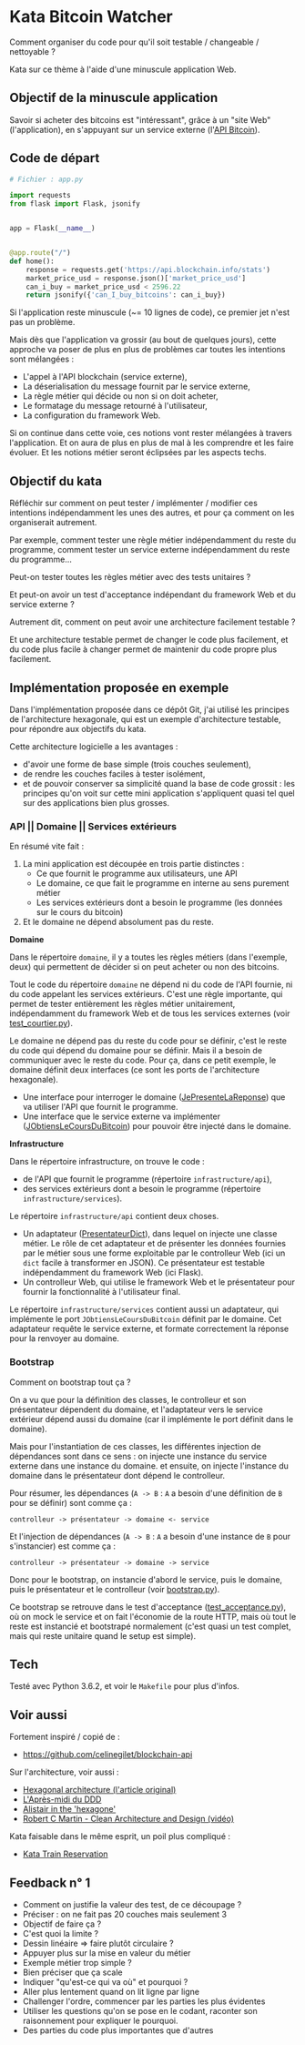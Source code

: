 # Kata Bitcoin Watcher

Comment organiser du code pour qu'il soit testable / changeable / nettoyable ?

Kata sur ce thème à l'aide d'une minuscule application Web.


## Objectif de la minuscule application

Savoir si acheter des bitcoins est "intéressant", grâce à un "site Web" (l'application), en s'appuyant sur un service externe (l'[API Bitcoin](https://api.blockchain.info/stats)).


## Code de départ

```python
# Fichier : app.py

import requests
from flask import Flask, jsonify


app = Flask(__name__)


@app.route("/")
def home():
    response = requests.get('https://api.blockchain.info/stats')
    market_price_usd = response.json()['market_price_usd']
    can_i_buy = market_price_usd < 2596.22
    return jsonify({'can_I_buy_bitcoins': can_i_buy})
```

Si l'application reste minuscule (~= 10 lignes de code), ce premier jet n'est pas un problème.

Mais dès que l'application va grossir (au bout de quelques jours), cette approche va poser de plus en plus de problèmes car toutes les intentions sont mélangées :

- L'appel à l'API blockchain (service externe),
- La déserialisation du message fournit par le service externe,
- La règle métier qui décide ou non si on doit acheter,
- Le formatage du message retourné à l'utilisateur,
- La configuration du framework Web.

Si on continue dans cette voie, ces notions vont rester mélangées à travers l'application. Et on aura de plus en plus de mal à les comprendre et les faire évoluer. Et les notions métier seront éclipsées par les aspects techs.


## Objectif du kata

Réfléchir sur comment on peut tester / implémenter / modifier ces intentions indépendamment les unes des autres, et pour ça comment on les organiserait autrement.

Par exemple, comment tester une règle métier indépendamment du reste du programme, comment tester un service externe indépendamment du reste du programme...

Peut-on tester toutes les règles métier avec des tests unitaires ?

Et peut-on avoir un test d'acceptance indépendant du framework Web et du service externe ?

Autrement dit, comment on peut avoir une architecture facilement testable ?

Et une architecture testable permet de changer le code plus facilement, et du code plus facile à changer permet de maintenir du code propre plus facilement.

## Implémentation proposée en exemple

Dans l'implémentation proposée dans ce dépôt Git, j'ai utilisé les principes de l'architecture hexagonale, qui est un exemple d'architecture testable, pour répondre aux objectifs du kata.

Cette architecture logicielle a les avantages :
- d'avoir une forme de base simple (trois couches seulement),
- de rendre les couches faciles à tester isolément,
- et de pouvoir conserver sa simplicité quand la base de code grossit : les principes qu'on voit sur cette mini application s'appliquent quasi tel quel sur des applications bien plus grosses.


### API || Domaine || Services extérieurs

En résumé vite fait :
1. La mini application est découpée en trois partie distinctes :
    - Ce que fournit le programme aux utilisateurs, une API
    - Le domaine, ce que fait le programme en interne au sens purement métier
    - Les services extérieurs dont a besoin le programme (les données sur le cours du bitcoin)
2. Et le domaine ne dépend absolument pas du reste.

**Domaine**

Dans le répertoire `domaine`, il y a toutes les règles métiers (dans l'exemple, deux) qui permettent de décider si on peut acheter ou non des bitcoins.

Tout le code du répertoire `domaine` ne dépend ni du code de l'API fournie, ni du code appelant les services extérieurs. C'est une règle importante, qui permet de tester entièrement les règles métier unitairement, indépendamment du framework Web et de tous les services externes (voir [test_courtier.py](test/test_courtier.py)).

Le domaine ne dépend pas du reste du code pour se définir, c'est le reste du code qui dépend du domaine pour se définir. Mais il a besoin de communiquer avec le reste du code. Pour ça, dans ce petit exemple, le domaine définit deux interfaces (ce sont les ports de l'architecture hexagonale).
- Une interface pour interroger le domaine ([JePresenteLaReponse](domaine/je_presente_la_reponse.py)) que va utiliser l'API que fournit le programme.
- Une interface que le service externe va implémenter ([JObtiensLeCoursDuBitcoin](domaine/j_obtiens_le_cours_du_bitcoin.py)) pour pouvoir être injecté dans le domaine.

**Infrastructure**

Dans le répertoire infrastructure, on trouve le code :
- de l'API que fournit le programme (répertoire `infrastructure/api`),
- des services extérieurs dont a besoin le programme (répertoire `infrastructure/services`).

Le répertoire `infrastructure/api` contient deux choses.

- Un adaptateur ([PresentateurDict](infrastructure/api/presentateurs/presentateur_dict.py)), dans lequel on injecte une classe métier. Le rôle de cet adaptateur et de présenter les données fournies par le métier sous une forme exploitable par le controlleur Web (ici un `dict` facile à transformer en JSON). Ce présentateur est testable indépendamment du framework Web (ici Flask).
- Un controlleur Web, qui utilise le framework Web et le présentateur pour fournir la fonctionnalité à l'utilisateur final.

Le répertoire `infrastructure/services` contient aussi un adaptateur, qui implémente le port `JObtiensLeCoursDuBitcoin` définit par le domaine. Cet adaptateur requête le service externe, et formate correctement la réponse pour la renvoyer au domaine.


### Bootstrap

Comment on bootstrap tout ça ?

On a vu que pour la définition des classes, le controlleur et son présentateur dépendent du domaine, et l'adaptateur vers le service extérieur dépend aussi du domaine (car il implémente le port définit dans le domaine).

Mais pour l'instantiation de ces classes, les différentes injection de dépendances sont dans ce sens : on injecte une instance du service externe dans une instance du domaine. et ensuite, on injecte l'instance du domaine dans le présentateur dont dépend le controlleur.

Pour résumer, les dépendances (`A -> B` : `A` a besoin d'une définition de `B` pour se définir) sont comme ça :

`controlleur -> présentateur -> domaine <- service`

Et l'injection de dépendances (`A -> B` : `A` a besoin d'une instance de `B` pour s'instancier) est comme ça :

`controlleur -> présentateur -> domaine -> service`

Donc pour le bootstrap, on instancie d'abord le service, puis le domaine, puis le présentateur et le controlleur (voir [bootstrap.py](infrastructure/bootstrap.py)). 

Ce bootstrap se retrouve dans le test d'acceptance ([test_acceptance.py](test/test_acceptance.py)), où on mock le service et on fait l'économie de la route HTTP, mais où tout le reste est instancié et bootstrapé normalement (c'est quasi un test complet, mais qui reste unitaire quand le setup est simple).


## Tech

Testé avec Python 3.6.2, et voir le `Makefile` pour plus d'infos.


## Voir aussi

Fortement inspiré / copié de :

- <https://github.com/celinegilet/blockchain-api>

Sur l'architecture, voir aussi :

- [Hexagonal architecture (l'article original)](http://alistair.cockburn.us/Hexagonal+architecture)
- [L'Après-midi du DDD](https://gist.github.com/sroccaserra/8681ea5fadc6a1dfb3bbeb0e4f6fe395)
- [Alistair in the 'hexagone'](https://gist.github.com/sroccaserra/d37aa6538696b5d94369ab13fbe3e63b)
- [Robert C Martin - Clean Architecture and Design (vidéo)](https://www.youtube.com/watch?v=Nsjsiz2A9mg)

Kata faisable dans le même esprit, un poil plus compliqué :

- [Kata Train Reservation](https://github.com/sroccaserra/kata-train-reservation)

## Feedback n° 1

- Comment on justifie la valeur des test, de ce découpage ?
- Préciser : on ne fait pas 20 couches mais seulement 3
- Objectif de faire ça ?
- C'est quoi la limite ?
- Dessin linéaire => faire plutôt circulaire ?
- Appuyer plus sur la mise en valeur du métier
- Exemple métier trop simple ?
- Bien préciser que ça scale
- Indiquer "qu'est-ce qui va où" et pourquoi ?
- Aller plus lentement quand on lit ligne par ligne
- Challenger l'ordre, commencer par les parties les plus évidentes
- Utiliser les questions qu'on se pose en le codant, raconter son raisonnement pour expliquer le pourquoi.
- Des parties du code plus importantes que d'autres
